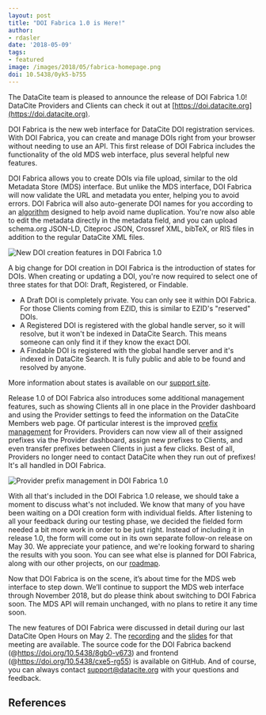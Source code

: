 ```yaml
---
layout: post
title: "DOI Fabrica 1.0 is Here!"
author:
- rdasler
date: '2018-05-09'
tags:
- featured
image: /images/2018/05/fabrica-homepage.png
doi: 10.5438/0yk5-b755
---
```


The DataCite team is pleased to announce the release of DOI Fabrica 1.0! DataCite Providers and Clients can check it out at [https://doi.datacite.org](https://doi.datacite.org).

DOI Fabrica is the new web interface for DataCite DOI registration services. With DOI Fabrica, you can create and manage DOIs right from your browser without needing to use an API. This first release of DOI Fabrica includes the functionality of the old MDS web interface, plus several helpful new features.

DOI Fabrica allows you to create DOIs via file upload, similar to the old Metadata Store (MDS) interface. But unlike the MDS interface, DOI Fabrica will now validate the URL and metadata you enter, helping you to avoid errors. DOI Fabrica will also auto-generate DOI names for you according to an [algorithm](https://github.com/datacite/base32-url) designed to help avoid name duplication. You're now also able to edit the metadata directly in the metadata field, and you can upload schema.org JSON-LD, Citeproc JSON, Crossref XML, bibTeX, or RIS files in addition to the regular DataCite XML files.

![New DOI creation features in DOI Fabrica 1.0](/images/2018/05/fabrica-highlights.png)

A big change for DOI creation in DOI Fabrica is the introduction of states for DOIs. When creating or updating a DOI, you're now required to select one of three states for that DOI: Draft, Registered, or Findable.

* A Draft DOI is completely private. You can only see it within DOI Fabrica. For those Clients coming from EZID, this is similar to EZID's "reserved" DOIs.
* A Registered DOI is registered with the global handle server, so it will resolve, but it won't be indexed in DataCite Search. This means someone can only find it if they know the exact DOI.
* A Findable DOI is registered with the global handle server and it's indexed in DataCite Search. It is fully public and able to be found and resolved by anyone.

More information about states is available on our [support site](https://support.datacite.org/docs/doi-states).

Release 1.0 of DOI Fabrica also introduces some additional management features, such as showing Clients all in one place in the Provider dashboard and using the Provider settings to feed the information on the DataCite Members web page. Of particular interest is the improved [prefix management](https://support.datacite.org/docs/fabrica-provider-dashboard#section-provider-dashboard-prefixes) for Providers. Providers can now view all of their assigned prefixes via the Provider dashboard, assign new prefixes to Clients, and even transfer prefixes between Clients in just a few clicks. Best of all, Providers no longer need to contact DataCite when they run out of prefixes! It's all handled in DOI Fabrica.

![Provider prefix management in DOI Fabrica 1.0](/images/2018/05/fabrica-prefixes.png)

With all that's included in the DOI Fabrica 1.0 release, we should take a moment to discuss what's not included. We know that many of you have been waiting on a DOI creation form with individual fields. After listening to all your feedback during our testing phase, we decided the fielded form needed a bit more work in order to be just right. Instead of including it in release 1.0, the form will come out in its own separate follow-on release on May 30. We appreciate your patience, and we're looking forward to sharing the results with you soon. You can see what else is planned for DOI Fabrica, along with our other projects, on our [roadmap](https://datacite.org/roadmap.html).

Now that DOI Fabrica is on the scene, it’s about time for the MDS web interface to step down. We’ll continue to support the MDS web interface through November 2018, but do please think about switching to DOI Fabrica soon. The MDS API will remain unchanged, with no plans to retire it any time soon.

The new features of DOI Fabrica were discussed in detail during our last DataCite Open Hours on May 2. The [recording](https://tinyurl.com/y85zt7hf) and the [slides](https://tinyurl.com/yb9ddyrp) for that meeting are available. The source code for the DOI Fabrica backend (@https://doi.org/10.5438/8gb0-v673) and frontend (@https://doi.org/10.5438/cxe5-rg55) is available on GitHub. And of course, you can always contact [support@datacite.org](mailto:support@datacite.org) with your questions and feedback.

## References
